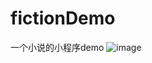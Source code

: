 # fictionDemo
一个小说的小程序demo
![image](https://github.com/huangchaobo/HorizontalProgressBar/blob/master/demo.jpg)
